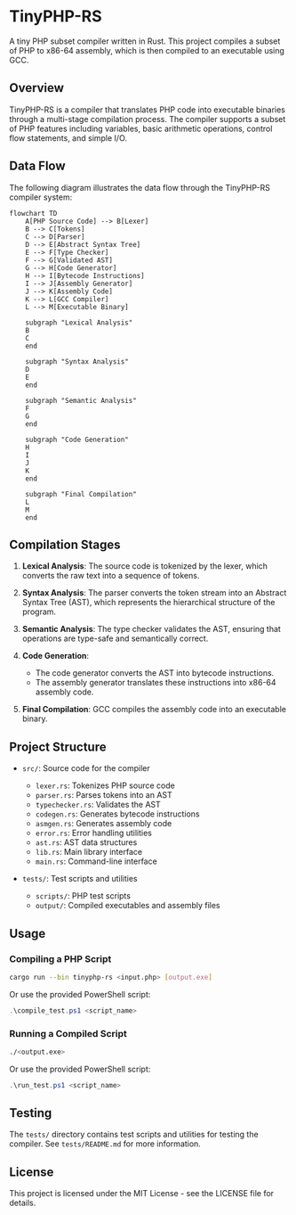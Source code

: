 # TinyPHP-RS

A tiny PHP subset compiler written in Rust. This project compiles a subset of PHP to x86-64 assembly, which is then compiled to an executable using GCC.

## Overview

TinyPHP-RS is a compiler that translates PHP code into executable binaries through a multi-stage compilation process. The compiler supports a subset of PHP features including variables, basic arithmetic operations, control flow statements, and simple I/O.

## Data Flow

The following diagram illustrates the data flow through the TinyPHP-RS compiler system:

```mermaid
flowchart TD
    A[PHP Source Code] --> B[Lexer]
    B --> C[Tokens]
    C --> D[Parser]
    D --> E[Abstract Syntax Tree]
    E --> F[Type Checker]
    F --> G[Validated AST]
    G --> H[Code Generator]
    H --> I[Bytecode Instructions]
    I --> J[Assembly Generator]
    J --> K[Assembly Code]
    K --> L[GCC Compiler]
    L --> M[Executable Binary]

    subgraph "Lexical Analysis"
    B
    C
    end

    subgraph "Syntax Analysis"
    D
    E
    end

    subgraph "Semantic Analysis"
    F
    G
    end

    subgraph "Code Generation"
    H
    I
    J
    K
    end

    subgraph "Final Compilation"
    L
    M
    end
```

## Compilation Stages

1. **Lexical Analysis**: The source code is tokenized by the lexer, which converts the raw text into a sequence of tokens.

2. **Syntax Analysis**: The parser converts the token stream into an Abstract Syntax Tree (AST), which represents the hierarchical structure of the program.

3. **Semantic Analysis**: The type checker validates the AST, ensuring that operations are type-safe and semantically correct.

4. **Code Generation**:
   - The code generator converts the AST into bytecode instructions.
   - The assembly generator translates these instructions into x86-64 assembly code.

5. **Final Compilation**: GCC compiles the assembly code into an executable binary.

## Project Structure

- `src/`: Source code for the compiler
  - `lexer.rs`: Tokenizes PHP source code
  - `parser.rs`: Parses tokens into an AST
  - `typechecker.rs`: Validates the AST
  - `codegen.rs`: Generates bytecode instructions
  - `asmgen.rs`: Generates assembly code
  - `error.rs`: Error handling utilities
  - `ast.rs`: AST data structures
  - `lib.rs`: Main library interface
  - `main.rs`: Command-line interface

- `tests/`: Test scripts and utilities
  - `scripts/`: PHP test scripts
  - `output/`: Compiled executables and assembly files

## Usage

### Compiling a PHP Script

```bash
cargo run --bin tinyphp-rs <input.php> [output.exe]
```

Or use the provided PowerShell script:

```powershell
.\compile_test.ps1 <script_name>
```

### Running a Compiled Script

```bash
./<output.exe>
```

Or use the provided PowerShell script:

```powershell
.\run_test.ps1 <script_name>
```

## Testing

The `tests/` directory contains test scripts and utilities for testing the compiler. See `tests/README.md` for more information.

## License

This project is licensed under the MIT License - see the LICENSE file for details.
